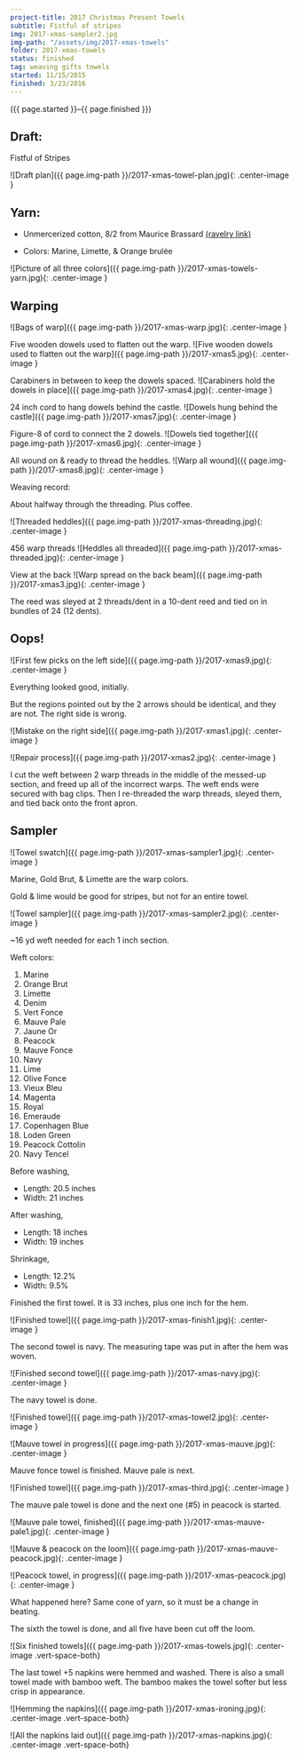 ```yaml
---
project-title: 2017 Christmas Present Towels
subtitle: Fistful of stripes
img: 2017-xmas-sampler2.jpg
img-path: "/assets/img/2017-xmas-towels"
folder: 2017-xmas-towels
status: finished
tag: weaving gifts towels
started: 11/15/2015
finished: 3/23/2016
---
```

<p class="center">({{ page.started }}–{{ page.finished }})</p>

## Draft:
<span class="h4">Fistful of Stripes</span>

![Draft plan]({{ page.img-path }}/2017-xmas-towel-plan.jpg){: .center-image }
	
## Yarn:
- Unmercerized cotton, 8/2 from Maurice Brassard [(ravelry link)](http://www.ravelry.com/yarns/library/maurice-brassard-et-fils-inc-8-2-unmercerized-cotton)

- Colors: Marine, Limette, & Orange brulée

![Picture of all three colors]({{ page.img-path }}/2017-xmas-towels-yarn.jpg){: .center-image }

## Warping

![Bags of warp]({{ page.img-path }}/2017-xmas-warp.jpg){: .center-image }

Five wooden dowels used to flatten out the warp.
![Five wooden dowels used to flatten out the warp]({{ page.img-path }}/2017-xmas5.jpg){: .center-image }

Carabiners in between to keep the dowels spaced.
![Carabiners hold the dowels in place]({{ page.img-path }}/2017-xmas4.jpg){: .center-image }

24 inch cord to hang dowels behind the castle.
![Dowels hung behind the castle]({{ page.img-path }}/2017-xmas7.jpg){: .center-image }

Figure-8 of cord to connect the 2 dowels.
![Dowels tied together]({{ page.img-path }}/2017-xmas6.jpg){: .center-image }

All wound on & ready to thread the heddles.
![Warp all wound]({{ page.img-path }}/2017-xmas8.jpg){: .center-image }

Weaving record:

About halfway through the threading. Plus coffee.

![Threaded heddles]({{ page.img-path }}/2017-xmas-threading.jpg){: .center-image }

456 warp threads
![Heddles all threaded]({{ page.img-path }}/2017-xmas-threaded.jpg){: .center-image }

View at the back
![Warp spread on the back beam]({{ page.img-path }}/2017-xmas3.jpg){: .center-image }

The reed was sleyed at 2 threads/dent in a 10-dent reed and tied on in bundles of 24 (12 dents).

## Oops!

![First few picks on the left side]({{ page.img-path }}/2017-xmas9.jpg){: .center-image }

Everything looked good, initially.

But the regions pointed out by the 2 arrows should be identical, and they are not. The right side is wrong.

![Mistake on the right side]({{ page.img-path }}/2017-xmas1.jpg){: .center-image }

![Repair process]({{ page.img-path }}/2017-xmas2.jpg){: .center-image }

I cut the weft between 2 warp threads in the middle of the messed-up section, and freed up all of the incorrect warps. The weft ends were secured with bag clips. Then I re-threaded the warp threads, sleyed them, and tied back onto the front apron.

## Sampler

![Towel swatch]({{ page.img-path }}/2017-xmas-sampler1.jpg){: .center-image }

Marine, Gold Brut, & Limette are the warp colors.

Gold & lime would be good for stripes, but not for an entire towel.

![Towel sampler]({{ page.img-path }}/2017-xmas-sampler2.jpg){: .center-image }

~16 yd weft needed for each 1 inch section.

Weft colors:

1. Marine
2. Orange Brut
3. Limette
4. Denim
5. Vert Fonce
6. Mauve Pale
7. Jaune Or
8. Peacock
9. Mauve Fonce
10. Navy
11. Lime
12. Olive Fonce
13. Vieux Bleu
14. Magenta
15. Royal
16. Emeraude
17. Copenhagen Blue
18. Loden Green
19. Peacock Cottolin
20. Navy Tencel

Before washing,
- Length: 20.5 inches
- Width: 21 inches

After washing,
- Length: 18 inches
- Width: 19 inches

Shrinkage,
- Length: 12.2%
- Width: 9.5%

Finished the first towel. It is 33 inches, plus one inch for the hem.

![Finished towel]({{ page.img-path }}/2017-xmas-finish1.jpg){: .center-image }

The second towel is navy. The measuring tape was put in after the hem was woven.

![Finished second towel]({{ page.img-path }}/2017-xmas-navy.jpg){: .center-image }

The navy towel is done.

![Finished towel]({{ page.img-path }}/2017-xmas-towel2.jpg){: .center-image }

![Mauve towel in progress]({{ page.img-path }}/2017-xmas-mauve.jpg){: .center-image }

Mauve fonce towel is finished. Mauve pale is next.

![Finished towel]({{ page.img-path }}/2017-xmas-third.jpg){: .center-image }

The mauve pale towel is done and the next one (#5) in peacock is started.

![Mauve pale towel, finished]({{ page.img-path }}/2017-xmas-mauve-pale1.jpg){: .center-image }

![Mauve & peacock on the loom]({{ page.img-path }}/2017-xmas-mauve-peacock.jpg){: .center-image }

![Peacock towel, in progress]({{ page.img-path }}/2017-xmas-peacock.jpg){: .center-image }

What happened here? Same cone of yarn, so it must be a change in beating.

The sixth the towel is done, and all five have been cut off the loom.

![Six finished towels]({{ page.img-path }}/2017-xmas-towels.jpg){: .center-image .vert-space-both}

The last towel +5 napkins were hemmed and washed. There is also a small towel made with bamboo weft. The bamboo makes the towel softer but less crisp in appearance.

![Hemming the napkins]({{ page.img-path }}/2017-xmas-ironing.jpg){: .center-image .vert-space-both}

![All the napkins laid out]({{ page.img-path }}/2017-xmas-napkins.jpg){: .center-image .vert-space-both}